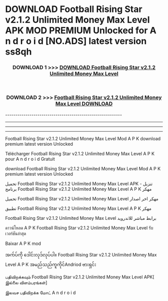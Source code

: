 # DOWNLOAD Football Rising Star v2.1.2 Unlimited Money Max Level  APK MOD PREMIUM Unlocked for A n d r o i d [NO.ADS] latest version ss8qh 



<div align="center">

<h3>DOWNLOAD 1 >>> <a href="https://getmod2.web.app/?judul=Football Rising Star v2.1.2 Unlimited Money Max Level ">DOWNLOAD Football Rising Star v2.1.2 Unlimited Money Max Level </a></h3><br>

<h3>DOWNLOAD 2 >>> <a href="https://getmod2.web.app/?judul=Football Rising Star v2.1.2 Unlimited Money Max Level ">Football Rising Star v2.1.2 Unlimited Money Max Level  DOWNLOAD </a></h3>

</div>
----------------------------------------------------------

----------------------------------------------------------

----------------------------------------------------------

----------------------------------------------------------

Football Rising Star v2.1.2 Unlimited Money Max Level  Mod A P K download premium latest version Unlocked

Télécharger Football Rising Star v2.1.2 Unlimited Money Max Level  A P K pour A n d r o i d Gratuit

download Football Rising Star v2.1.2 Unlimited Money Max Level  Mod A P K premium latest version Unlocked

تحميل Football Rising Star v2.1.2 Unlimited Money Max Level  APK - تنزيل برنامج Football Rising Star v2.1.2 Unlimited Money Max Level  A P K مهكر

تحميل Football Rising Star v2.1.2 Unlimited Money Max Level  مهكر اخر اصدار

تطبيق Football Rising Star v2.1.2 Unlimited Money Max Level  A P K مهكر

Football Rising Star v2.1.2 Unlimited Money Max Level  برابط مباشر للاندرويد

ดาวน์โหลด A P K Football Rising Star v2.1.2 Unlimited Money Max Level  รับเวอร์ชันล่าสุด

Baixar A P K mod

အက်ပ်ကို ဒေါင်းလုဒ်လုပ်ပါ။ Football Rising Star v2.1.2 Unlimited Money Max Level  A P K အမည်သည်ကူကိုင်Andriod ဗားရှင်း

பதிவிறக்கவும் Football Rising Star v2.1.2 Unlimited Money Max Level  APK[ இல்லை விளம்பரங்கள்] 
 
இலவச பதிவிறக்க மோட் A n d r o i d



